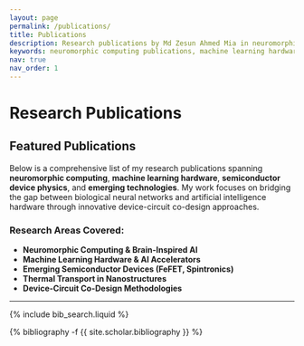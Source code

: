 ```yaml
---
layout: page
permalink: /publications/
title: Publications
description: Research publications by Md Zesun Ahmed Mia in neuromorphic computing, machine learning hardware, semiconductor devices, and emerging technologies. Featured work includes astromorphic transformers, brain-inspired AI, spintronics, and thermal transport in nanomaterials.
keywords: neuromorphic computing publications, machine learning hardware research, semiconductor device papers, brain-inspired AI, spintronics research, thermal transport, GaN nanoribbons, ferroelectric devices, academic publications
nav: true
nav_order: 1
---
```


# Research Publications

## Featured Publications

Below is a comprehensive list of my research publications spanning **neuromorphic computing**, **machine learning hardware**, **semiconductor device physics**, and **emerging technologies**. My work focuses on bridging the gap between biological neural networks and artificial intelligence hardware through innovative device-circuit co-design approaches.

### Research Areas Covered:

- **Neuromorphic Computing & Brain-Inspired AI**
- **Machine Learning Hardware & AI Accelerators**
- **Emerging Semiconductor Devices (FeFET, Spintronics)**
- **Thermal Transport in Nanostructures**
- **Device-Circuit Co-Design Methodologies**

---

<!-- _pages/publications.md -->

<!-- Bibsearch Feature -->

{% include bib_search.liquid %}

<div class="publications">

{% bibliography -f {{ site.scholar.bibliography }} %}

</div>

